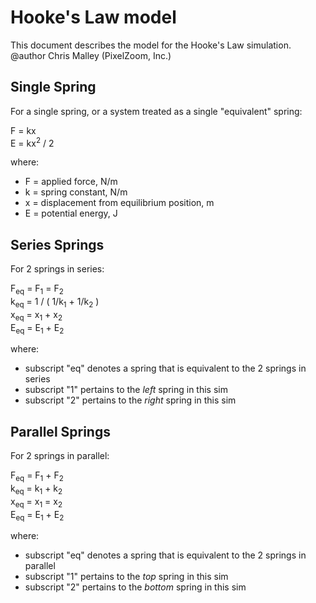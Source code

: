 # Hooke's Law model

This document describes the model for the Hooke's Law simulation.<br>
@author Chris Malley (PixelZoom, Inc.)

## Single Spring

For a single spring, or a system treated as a single "equivalent" spring:

F = kx<br>
E = kx<sup>2</sup> / 2

where:

- F = applied force, N/m<br>
- k = spring constant, N/m<br>
- x = displacement from equilibrium position, m<br>
- E = potential energy, J

## Series Springs

For 2 springs in series:

F<sub>eq</sub> = F<sub>1</sub> = F<sub>2</sub><br>
k<sub>eq</sub> = 1 / ( 1/k<sub>1</sub> + 1/k<sub>2</sub> )<br>
x<sub>eq</sub> = x<sub>1</sub> + x<sub>2</sub><br>
E<sub>eq</sub> = E<sub>1</sub> + E<sub>2</sub>

where:

- subscript "eq" denotes a spring that is equivalent to the 2 springs in series
- subscript "1" pertains to the *left* spring in this sim
- subscript "2" pertains to the *right* spring in this sim

## Parallel Springs

For 2 springs in parallel:

F<sub>eq</sub> = F<sub>1</sub> + F<sub>2</sub><br>
k<sub>eq</sub> = k<sub>1</sub> + k<sub>2</sub><br>
x<sub>eq</sub> = x<sub>1</sub> = x<sub>2</sub><br>
E<sub>eq</sub> = E<sub>1</sub> + E<sub>2</sub>

where:

- subscript "eq" denotes a spring that is equivalent to the 2 springs in parallel
- subscript "1" pertains to the *top* spring in this sim
- subscript "2" pertains to the *bottom* spring in this sim

